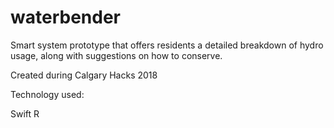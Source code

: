 # waterbender
Smart system prototype that offers residents a detailed breakdown of hydro usage, along with suggestions on how to conserve.

Created during Calgary Hacks 2018

Technology used:

Swift
R
